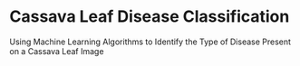 # Cassava Leaf Disease Classification
Using Machine Learning Algorithms to Identify the Type of Disease Present on a Cassava Leaf Image
